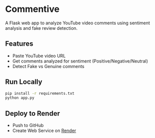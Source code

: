 # Commentive

A Flask web app to analyze YouTube video comments using sentiment analysis and fake review detection.

## Features
- Paste YouTube video URL
- Get comments analyzed for sentiment (Positive/Negative/Neutral)
- Detect Fake vs Genuine comments

## Run Locally
```bash
pip install -r requirements.txt
python app.py
```

## Deploy to Render
- Push to GitHub
- Create Web Service on [Render](https://render.com)
